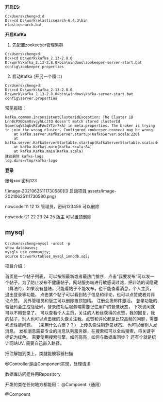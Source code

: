 **开启ES:** 

```shell
C:\Users\cheng>d:d
D:\>cd D:\work\elasticsearch-6.4.3\bin
elasticsearch.bat
```

**开启KafKa**

1. 先配置zookeeper管理集群

```shell
C:\Users\cheng>d:                                                                                         
D:\>cd D:\work\kafka_2.13-2.8.0                                                                           
D:\work\kafka_2.13-2.8.0>bin\windows\zookeeper-server-start.bat config\zookeeper.properties   
```

2. 启动Kafka (开另一个窗口)

```shell
C:\Users\cheng>d:                                                                                         
D:\>cd D:\work\kafka_2.13-2.8.0                                                                           
D:\work\kafka_2.13-2.8.0>bin\windows\kafka-server-start.bat config\server.properties 
```

常见报错： 

```
kafka.common.InconsistentClusterIdException: The Cluster ID Lnh8cPXGQsm0svgyhLcJtQ doesn't match stored clusterId Some(sqVS5qbvRZuFAwJYTzr7kA) in meta.properties. The broker is trying to join the wrong cluster. Configured zookeeper.connect may be wrong.
	at kafka.server.KafkaServer.startup(KafkaServer.scala:220)
	at kafka.server.KafkaServerStartable.startup(KafkaServerStartable.scala:44)
	at kafka.Kafka$.main(Kafka.scala:84)
	at kafka.Kafka.main(Kafka.scala)
建议删除 kafka-logs
log.dirs=/tmp/kafka-logs
```

**登录**

账号xixi 密码123  

![image-20210625111730580](0 启动项目.assets/image-20210625111730580.png)

nowcoder11 12 13 管理员，密码123456 可以删除

nowcoder21 22 23 24 25 版主 可以置顶删除

 

## mysql 

```shell
C:\Users\cheng>mysql -uroot -p
show databases;
mysql> use community;
source D:/work/tables_mysql_innodb.sql;
```





项目介绍： 

首页是一个帖子列表， 可以按照最新或者最热门排序，点击“我要发布”可以发一个帖子，为了防止发布不健康帖子，网站服务端进行敏感词过滤，把非法的词隐藏（算法?），如果没有登陆，只能看帖子不能发布，也不能查看消息，个人主页，退出登录等功能。 点击某个帖子可以看到帖子信息和评论，也可以点赞或者对评论点赞。 另外管理员和版主可以删除置顶加精。 注册会发邮件激活。 登录功能的验证码会生成验证码，登录成功后服务端需要记住用户的登录状态， 下次访问就可以不用登录了。 可以查看个人主页，关注的人粉丝获得的点赞，我的回复，我的帖子，别人也可以点击我的头像关注我。点赞和评论都是比较高频的问题，需要考虑性能问题。 （采用什么方案？？） 上传头像注销登录状态。 也可以给别人发消息。  发布消息需要专业的消息队列服务器，在搜索框可以全站搜索，将关键字标记为红色。 需要使用搜索引擎，如何高亮，如何与数据库同步？ 还有个就是统计网站UV. 需要自己敲入路径。 



把注解加到类上，类就能被容器扫描 



@Controller是由Component实现，处理请求

 数据库访问组件用Repository 

开发的类在任何地方都能用： @Compoent（通用）

@Compoent



